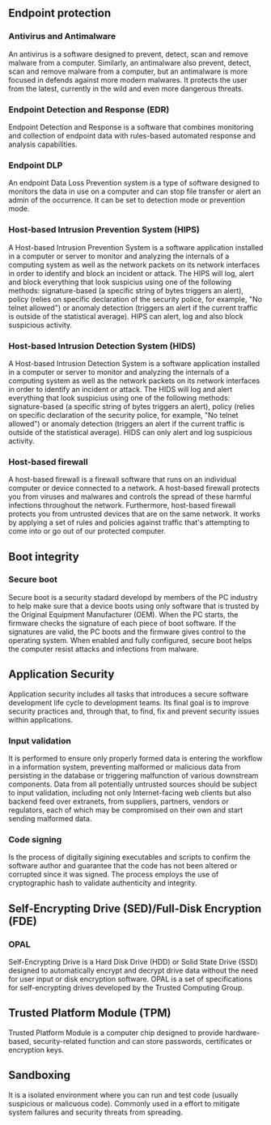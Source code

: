 ## Endpoint protection

### Antivirus and Antimalware
An antivirus is a software designed to prevent, detect, scan and remove malware from a computer. Similarly, an antimalware also prevent, detect, scan and remove malware from a computer, but an antimalware is more focused in defends against more modern malwares. It protects the user from the latest, currently in the wild and even more dangerous threats.

### Endpoint Detection and Response (EDR)
Endpoint Detection and Response is a software that combines monitoring and collection of endpoint data with rules-based automated response and analysis capabilities.

### Endpoint DLP
An endpoint Data Loss Prevention system is a type of software designed to monitors the data in use on a computer and can stop file transfer or alert an admin of the occurrence. It can be set to detection mode or prevention mode.

### Host-based Intrusion Prevention System (HIPS)
A Host-based Intrusion Prevention System is a software application installed in a computer or server to monitor and analyzing the internals of a computing system as well as the network packets on its network interfaces in order to identify and block an incident or attack. The HIPS will log, alert and block everything that look suspicius using one of the following methods: signature-based (a specific string of bytes triggers an alert), policy (relies on specific declaration of the security police, for example, "No telnet allowed") or anomaly detection (triggers an alert if the current traffic is outside of the statistical average). HIPS can alert, log and also block suspicious activity.

### Host-based Intrusion Detection System (HIDS)
A Host-based Intrusion Detection System is a software application installed in a computer or server to monitor and analyzing the internals of a computing system as well as the network packets on its network interfaces in order to identify an incident or attack. The HIDS will log and alert everything that look suspicius using one of the following methods: signature-based (a specific string of bytes triggers an alert), policy (relies on specific declaration of the security police, for example, "No telnet allowed") or anomaly detection (triggers an alert if the current traffic is outside of the statistical average). HIDS can only alert and log suspicious activity.

### Host-based firewall
A host-based firewall is a firewall software that runs on an individual computer or device connected to a network. A host-based firewall protects you from viruses and malwares and controls the spread of these harmful infections throughout the network. Furthermore, host-based firewall protects you from untrusted devices that are on the same network. It works by applying a set of rules and policies against traffic that's attempting to come into or go out of our protected computer.

## Boot integrity
### Secure boot
Secure boot is a security stadard developd by members of the PC industry to help make sure that a device boots using only software that is trusted by the Original Equipment Manufacturer (OEM). When the PC starts, the firmware checks the signature of each piece of boot software. If the signatures are valid, the PC boots and the firmware gives control to the operating system. When enabled and fully configured, secure boot helps the computer resist attacks and infections from malware.

## Application Security
Application security includes all tasks that introduces a secure software development life cycle to development teams. Its final goal is to improve security practices and, through that, to find, fix and prevent security issues within applications.
### Input validation
It is performed to ensure only properly formed data is entering the workflow in a information system, preventing malformed or malicious data from persisting in the database or triggering malfunction of various downstream components. Data from all potentially untrusted sources should be subject to input validation, including not only Internet-facing web clients but also backend feed over extranets, from suppliers, partners, vendors or regulators, each of which may be compromised on their own and start sending malformed data.
### Code signing
Is the process of digitally sigining executables and scripts to confirm the software author and guarantee that the code has not been altered or corrupted since it was signed. The process employs the use of cryptographic hash to validate authenticity and integrity.

## Self-Encrypting Drive (SED)/Full-Disk Encryption (FDE)
### OPAL
Self-Encrypting Drive is a Hard Disk Drive (HDD) or Solid State Drive (SSD) designed to automatically encrypt and decrypt drive data without the need for user input or disk encryption software. OPAL is a set of specifications for self-encrypting drives developed by the Trusted Computing Group.

## Trusted Platform Module (TPM)
Trusted Platform Module is a computer chip designed to provide hardware-based, security-related function and can store passwords, certificates or encryption keys.

## Sandboxing
It is a isolated environment where you can run and test code (usually suspicious or malicuous code). Commonly used in a effort to mitigate system failures and security threats from spreading.
